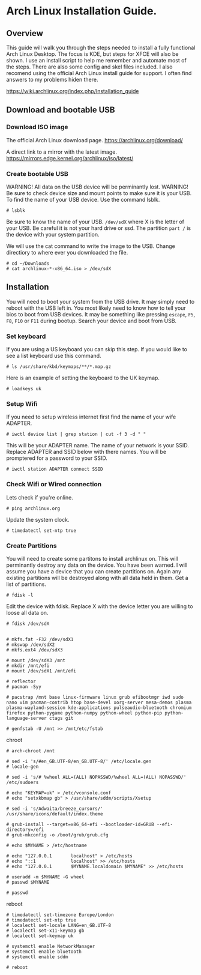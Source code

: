 # Arch Linux Installation Guide.
## Overview
This guide will walk you through the steps needed to install a fully functional Arch Linux Desktop.
The focus is KDE, but steps for XFCE will also be shown.
I use an install script to help me remember and automate most of the steps.
There are also some config and skel files included.
I also recomend using the official Arch Linux install guide for support.
I often find answers to my problems hiden there.

https://wiki.archlinux.org/index.php/Installation_guide

## Download and bootable USB
### Download ISO image
The official Arch Linux download page. https://archlinux.org/download/

A direct link to a mirror with the latest image. https://mirrors.edge.kernel.org/archlinux/iso/latest/

### Create bootable USB
WARNING! All data on the USB device will be perminantly lost.
WARNING! Be sure to check device size and mount points to make sure it is your USB.
To find the name of your USB device. Use the command lsblk.

    # lsblk

Be sure to know the name of your USB. `/dev/sdX` where X is the letter of your USB.
Be careful it is not your hard drive or ssd.
The partition `part /` is the device with your system partition.

We will use the cat command to write the image to the USB. Change directiory to where ever you downloaded the file.

    # cd ~/Downloads
    # cat archlinux-*-x86_64.iso > /dev/sdX

## Installation
You will need to boot your system from the USB drive. It may simply need to reboot with the USB left in.
You most likely need to know how to tell your bios to boot from USB devices.
It may be something like pressing `escape`, `F5`, `F8`, `F10` or `F11` during bootup. Search your device and boot from USB.
### Set keyboard
If you are using a US keyboard you can skip this step. If you would like to see a list keyboard use this command.

    # ls /usr/share/kbd/keymaps/**/*.map.gz

Here is an example of setting the keyboard to the UK keymap.

    # loadkeys uk

### Setup Wifi
If you need to setup wireless internet first find the name of your wife ADAPTER.

    # iwctl device list | grep station | cut -f 3 -d " "

This will be your ADAPTER name. The name of your network is your SSID.
Replace ADAPTER and SSID below with there names. You will be promptered for a password to your SSID.

    # iwctl station ADAPTER connect SSID

### Check Wifi or Wired connection
Lets check if you're online.

    # ping archlinux.org

Update the system clock.

    # timedatectl set-ntp true

### Create Partitions
You will need to create some partitons to install archlinux on. This will perminantly destroy any data on the device.
You have been warned. I will assume you have a device that you can create partitions on.
Again any existing partitions will be destroyed along with all data held in them. Get a list of partitions.

    # fdisk -l

Edit the device with fdisk. Replace X with the device letter you are willing to loose all data on.

    # fdisk /dev/sdX


    # mkfs.fat -F32 /dev/sdX1
    # mkswap /dev/sdX2
    # mkfs.ext4 /dev/sdX3

    # mount /dev/sdX3 /mnt
    # mkdir /mnt/efi
    # mount /dev/sdX1 /mnt/efi

    # reflector
    # pacman -Syy
    
    # pacstrap /mnt base linux-firmware linux grub efibootmgr iwd sudo nano vim pacman-contrib htop base-devel xorg-server mesa-demos plasma plasma-wayland-session kde-applications pulseaudio-bluetooth chromium firefox python-pygame python-numpy python-wheel python-pip python-language-server ctags git
    
    # genfstab -U /mnt >> /mnt/etc/fstab

chroot

    # arch-chroot /mnt
    
    # sed -i 's/#en_GB.UTF-8/en_GB.UTF-8/' /etc/locale.gen
    # locale-gen

    # sed -i 's/# %wheel ALL=(ALL) NOPASSWD/%wheel ALL=(ALL) NOPASSWD/' /etc/sudoers

    # echo "KEYMAP=uk" > /etc/vconsole.conf
    # echo "setxkbmap gb" > /usr/share/sddm/scripts/Xsetup

    # sed -i 's/Adwaita/breeze_cursors/' /usr/share/icons/default/index.theme

    # grub-install --target=x86_64-efi --bootloader-id=GRUB --efi-directory=/efi
    # grub-mkconfig -o /boot/grub/grub.cfg
    
    # echo $MYNAME > /etc/hostname

    # echo "127.0.0.1       localhost" > /etc/hosts
    # echo "::1             localhost" >> /etc/hosts
    # echo "127.0.0.1       $MYNAME.localdomain $MYNAME" >> /etc/hosts
    
    # useradd -m $MYNAME -G wheel
    # passwd $MYNAME
    
    # passwd
    
reboot

    # timedatectl set-timezone Europe/London
    # timedatectl set-ntp true
    # localectl set-locale LANG=en_GB.UTF-8
    # localectl set-x11-keymap gb
    # localectl set-keymap uk
    
    # systemctl enable NetworkManager
    # systemctl enable bluetooth
    # systemctl enable sddm
    
    # reboot
